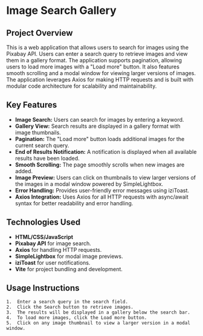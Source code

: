# Image Search Gallery

## Project Overview

This is a web application that allows users to search for images using the Pixabay API. Users can enter a search query to retrieve images and view them in a gallery format. The application supports pagination, allowing users to load more images with a "Load more" button. It also features smooth scrolling and a modal window for viewing larger versions of images. The application leverages Axios for making HTTP requests and is built with modular code architecture for scalability and maintainability.

## Key Features

- **Image Search:** Users can search for images by entering a keyword.
- **Gallery View:** Search results are displayed in a gallery format with image thumbnails.
- **Pagination:** The "Load more" button loads additional images for the current search query.
- **End of Results Notification:** A notification is displayed when all available results have been loaded.
- **Smooth Scrolling:** The page smoothly scrolls when new images are added.
- **Image Preview:** Users can click on thumbnails to view larger versions of the images in a modal window powered by SimpleLightbox.
- **Error Handling:** Provides user-friendly error messages using iziToast.
- **Axios Integration:** Uses Axios for all HTTP requests with async/await syntax for better readability and error handling.

## Technologies Used

- **HTML/CSS/JavaScript**
- **Pixabay API** for image search.
- **Axios** for handling HTTP requests.
- **SimpleLightbox** for modal image previews.
- **iziToast** for user notifications.
- **Vite** for project bundling and development.

## Usage Instructions

	1.	Enter a search query in the search field.
	2.	Click the Search button to retrieve images.
	3.	The results will be displayed in a gallery below the search bar.
	4.	To load more images, click the Load more button.
	5.	Click on any image thumbnail to view a larger version in a modal window.